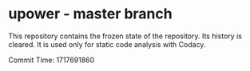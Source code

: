 # upower - master branch

This repository contains the frozen state of the repository.
Its history is cleared. It is used only for static code
analysis with Codacy.

Commit Time: 1717691860